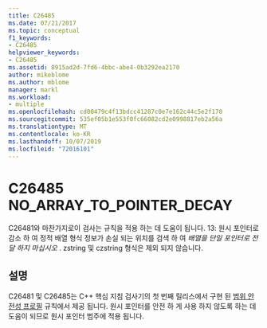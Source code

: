 ```yaml
---
title: C26485
ms.date: 07/21/2017
ms.topic: conceptual
f1_keywords:
- C26485
helpviewer_keywords:
- C26485
ms.assetid: 8915ad2d-7fd6-4bbc-abe4-0b3292ea2170
author: mikeblome
ms.author: mblome
manager: markl
ms.workload:
- multiple
ms.openlocfilehash: cd00479c4f13bdcc41287c0e7e162c44c5e2f170
ms.sourcegitcommit: 535ef05b1e553f0fc66082cd2e0998817eb2a56a
ms.translationtype: MT
ms.contentlocale: ko-KR
ms.lasthandoff: 10/07/2019
ms.locfileid: "72016101"
---
```

# <a name="c26485-no_array_to_pointer_decay"></a>C26485 NO_ARRAY_TO_POINTER_DECAY
C26481와 마찬가지로이 검사는 규칙을 적용 하는 데 도움이 됩니다. 13: 원시 포인터로 감소 하 여 정적 배열 형식 정보가 손실 되는 위치를 검색 하 여 *배열을 단일 포인터로 전달 하지 마십시오* . zstring 및 czstring 형식은 제외 되지 않습니다.

## <a name="remarks"></a>설명
C26481 및 C26485는 C++ 핵심 지침 검사기의 첫 번째 릴리스에서 구현 된 [범위 안전성 프로필](https://github.com/isocpp/CppCoreGuidelines/blob/master/CppCoreGuidelines.md) 규칙에서 제공 됩니다. 원시 포인터를 안전 하 게 사용 하지 않도록 하는 데 도움이 되므로 원시 포인터 범주에 적용 됩니다.